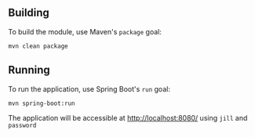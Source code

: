 ## Building

To build the module, use Maven's `package` goal:

```
mvn clean package
```

## Running

To run the application, use Spring Boot's `run` goal:

```
mvn spring-boot:run
```

The application will be accessible at [http://localhost:8080/](http://localhost:8080/) using `jill` and `password`
